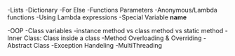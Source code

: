 -Lists
-Dictionary
-For Else
-Functions Parameters
-Anonymous/Lambda functions
-Using Lambda expressions
-Special Variable __name__

-OOP
-Class variables
-instance method vs class method vs static method
-Inner Class: Class inside a class
-Method Overloading & Overriding
-Abstract Class
-Exception Handeling
-MultiThreading
